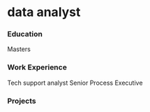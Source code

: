 # data analyst 


### Education
Masters 

### Work Experience
Tech support analyst
Senior Process Executive

### Projects
